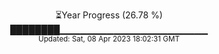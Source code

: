 <p align="center">
⏳Year Progress (26.78 %) <br>
████████▁▁▁▁▁▁▁▁▁▁▁▁▁▁▁▁▁▁▁▁▁▁ <br>
<sub>Updated: Sat, 08 Apr 2023 18:02:31 GMT</sub>
</p>

